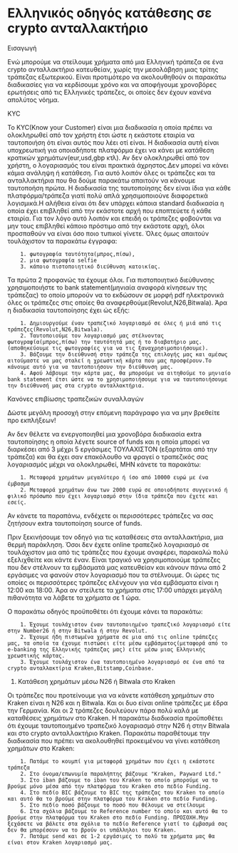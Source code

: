 # Ελληνικός οδηγός κατάθεσης σε crypto ανταλλακτήριο

Εισαγωγή

Ενώ μπορούμε να στείλουμε χρήματα από μια Ελληνική τράπεζα σε ένα crypto ανταλλακτήριο κατευθείαν, χωρίς την μεσολάβηση μιας τρίτης τράπεζας εξωτερικού. Είναι προτιμότερο να ακολουθηθούν οι παρακάτω διαδικασίες για να κερδίσουμε χρόνο και να αποφήγουμε χρονοβόρες ερωτήσεις από τις Ελληνικές τράπεζες, οι οποίες δεν έχουν κανένα απολύτος νόημα.

KYC

Το KYC(Know your Customer) είναι μια διαδικασία η οποία πρέπει να ολοκληρωθεί από τον χρήστη έτσι ώστε η εκάστοτε εταιρία να ταυτοποιήση ότι είναι αυτός που λέει οτί είναι. Η διαδικασία αυτή είναι υποχρεωτική για οποιαδήποτε πλατφόρμα έχει να κάνει με κατάθεση κρατικών χρημάτων(eur,usd,gbp κτλ). Αν δεν ολοκληρωθεί από τον χρήστη, ο λογαριασμός του είναι πρακτικά άχρηστος.Δεν μπορεί να κάνει κάμια ανάληψη ή κατάθεση. Για αυτό λοιπόν όλες οι τράπεζες και τα ανταλλακτήρια που θα δούμε παρακάτω απαιτούν να κάνουμε ταυτοποήση πρώτα. Η διαδικασία της ταυτοποίησης δεν είναι ίδια για κάθε πλατφόρμα/τράπεζα γιατί πολύ απλά χρησιμοποιούνε διαφορετικά λογισμικά.Η αλήθεια είναι ότι δεν υπάρχει κάποια standard διαδικασία η οποία έχει επιβληθεί από την εκάστοτε αρχή που εποπτεύετε ή κάθε εταιρία. Για τον λόγο αυτό λοιπόν και επειδή οι τράπεζες φοβούνται να μην τους επιβληθεί κάποιο πρόστιμο από την εκάστοτε αρχή, όλοι προσπαθούν να είναι όσο ποιο τυπικοί γίνετε. Όλες όμως απαιτούν τουλάχιστον τα παρακάτω έγγραφα: 

        1. φωτογραφία ταυτότητα(μπρος,πίσω),
        2. μια φωτογραφία selfie
        3. κάποιο πιστοποιητικό διεύθυνση κατοικίας. 

Τα πρώτα 2 προφανώς τα έχουμε όλοι. Για πιστοποιητικό διεύθυνσης χρησιμοποιήστε το bank statement(μηνιαία αναφορά κίνησεων της τράπεζας) το οποίο μπορούν να το εκδώσουν σε μορφή pdf ηλεκτρονικά όλες οι τράπεζες στις οποίες θα αναφερθούμε(Revolut,N26,Bitwala). Άρα η διαδικασία ταυτοποίησης έχει ώς εξής:

        1. Δημιουργούμε έναν τραπεζικό λογαριασμό σε όλες ή μιά από τις τράπεζες(Revolut,N26,Bitwala).
        2. Ταυτοποιούμε τον λογαριασμό μας στέλνοντας φωτογραφία(μπρος,πίσω) την ταυτότητά μας ή το διαβατήριο μας.(αποθηκεύουμε τις φωτογραφίες για να τις ξαναχρησιμοποιήσουμε).
        3. Βάζουμε την διεύθυνσή στην τράπεζα της επιλογής μας και αμέσως αιτούμαστε να μας σταλεί η χρεωστική κάρτα που μας προσφέρουν.Το κάνουμε αυτό για να ταυτοποιήσουν την διεύθυνση μας.
        4. Αφού λάβουμε την κάρτα μας, θα μπορούμε να αιτηθούμε το μηνιαίο bank statement έτσι ώστε να το χρησιμοποιήσουμε για να ταυτοποιήσουμε την διεύθυνσή μας στα crypto ανταλλακτήρια.
    

Κανόνες επιβίωσης τραπεζικών συναλλαγών

Δώστε μεγάλη προσοχή στην επόμενη παράγραφο για να μην βρεθείτε προ εκπλήξεων!

Αν δεν θέλετε να ενεργοποιηθεί μια χρονοβόρα διαδικασία extra ταυτοποίησης η οποία λέγετε source of funds και η οποία μπορεί να διαρκέσει από 3 μέχρι 5 εργάσιμες ΤΟΥΛΑΧΙΣΤΟΝ (εξαρτάται από την τράπεζα) και θα έχει σαν επακόλουθο να φραγεί ο τραπεζικός σας λογαριασμός μέχρι να ολοκληρωθεί, ΜΗΝ κάνετε τα παρακάτω:

        1. Μεταφορά χρημάτων μεγαλύτερο ή ίσο από 10000 ευρώ με ένα έμβασμα
        2. Μεταφορά χρημάτων άνω των 2000 ευρώ σε οποιοδήποτε συγγενικό ή φιλικό πρόσωπο που έχει λογαριασμό στην ίδια τράπεζα που έχετε και εσείς.
        
Αν κάνετε τα παραπάνω, ενδέχετε οι περισσότερες τράπεζες να σας ζητήσουν extra ταυτοποίηση source of funds.


Πριν ξεκινήσουμε τον οδηγό για τις καταθέσεις στα ανταλλακτήρια, μια θερμή παράκληση. Όσοι δεν έχετε online τραπεζικό λογαριασμό σε τουλάχιστον μια από τις τράπεζες που έχουμε αναφέρει, παρακαλώ πολύ εξελιχθείτε και κάντε έναν. Είναι τραγικό να χρησιμοποιούμε τράπεζες που δεν στέλνουν τα εμβάσματά μας κατευθείαν και κάνουν πάνω από 2 εργάσιμες να φανούν στον λογαριασμό που τα στέλνουμε. Οι ώρες τις οποίες οι περισσότερες τράπεζες ελένχουν για νέα εμβάσματα είναι η 12:00 και 18:00. Άρα αν στείλετε τα χρήματα στις 17:00 υπάρχει μεγάλη πιθανότητα να λάβετε τα χρήματα σε 1 ώρα.

Ο παρακάτω οδηγός προϋποθέτει ότι έχουμε κάνει τα παρακάτω:

        1. Έχουμε τουλάχιστον έναν ταυτοποιημένο τραπεζικό λογαριασμό είτε στην Number26 ή στην Bitwala ή στην Revolut.
        2. Έχουμε ήδη πιστωμένα χρήματα σε μια από τις online τράπεζες μας, τα οποία τα έχουμε πιστώσει είτε μέσω εμβάσματος(μεταφορά από το e-banking της Ελληνικής τράπεζας μας) είτε μέσω μιας Ελληνικής χρεωστικής κάρτας.
        3. Έχουμε τουλάχιστον ένα ταυτοποιημένο λογαριασμό σε ένα από τα crypto ανταλλακτίρια Kraken,Bitstamp,Coinbase.


1) Κατάθεση χρημάτων μέσω Ν26 ή Bitwala στο Kraken

Οι τράπεζες που προτείνουμε για να κάνετε κατάθεση χρημάτων στο Kraken είναι η N26 και η Bitwala. Και οι δυο είναι online τράπεζες με έδρα την Γερμανία. Και οι 2 τράπεζες δουλεύουν πάρα πολύ καλά με καταθέσεις χρημάτων στο Kraken. Η παρακάτω διαδικασία προϋποθέτει ότι έχουμε ταυτοποιημένο τραπεζικό λογαριασμό στην Ν26 ή στην Bitwala και στο crypto ανταλλακτήριο Kraken. Παρακάτω παραθέτουμε την διαδικασία που πρέπει να ακολουθηθεί προκειμένου να γίνει κατάθεση χρημάτων στο Kraken:

        1. Πατάμε το κουμπί για μεταφορά χρημάτων που έχει η εκάστοτε τράπεζα
        2. Στο όνομα/επωνυμία παραλήπτης βάζουμε "Kraken, Payward Ltd."
        3. Στο iban βάζουμε το iban του Kraken το οποίο μπορούμε να το βρούμε μόνο μέσα από την πλατφόρμα του Kraken στο πεδίο Funding.
        4. Στο πεδίο BIC βάζουμε το BIC της τράπεζας του Kraken το οποίο και αυτό θα το βρούμε στην πλατφόρμα του Kraken στο πεδίο Funding.
        5. Στο πεδίο ποσό βάζουμε το ποσό που θέλουμε να στείλουμε
        6. Στα σχόλια βάζουμε το Reference number το οποίο και αυτό θα το βρούμε στην πλατφόρμα του Kraken στο πεδίο Funding. ΠΡΟΣΟΧΗ.Μην ξεχάσετε να βάλετε στα σχόλια το πεδίο Reference γιατί το έμβασμά σας δεν θα μπορέσουν να το βρούν οι υπάλληλοι του Kraken.
        7. Πατάμε send και σε 1-2 εργάσιμες το πολύ τα χρήματα μας θα είναι στον Kraken λογαριασμό μας.

  
